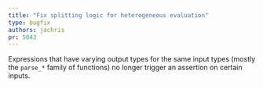 ```yaml
---
title: "Fix splitting logic for heterogeneous evaluation"
type: bugfix
authors: jachris
pr: 5043
---
```


Expressions that have varying output types for the same input types (mostly the
`parse_*` family of functions) no longer trigger an assertion on certain inputs.
